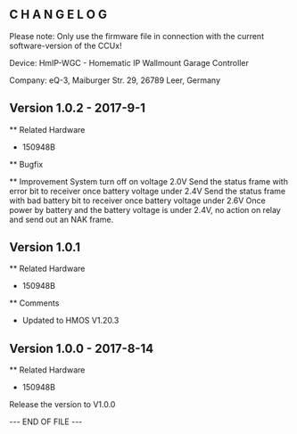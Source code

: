 ﻿C H A N G E L O G
-----------------

Please note: Only use the firmware file in connection with the current software-version
of the CCUx!

Device: HmIP-WGC - Homematic IP Wallmount Garage Controller

Company: eQ-3, Maiburger Str. 29, 26789 Leer, Germany



Version 1.0.2 - 2017-9-1
--------------------------------------------------------------

** Related Hardware
   * 150948B

** Bugfix
 
** Improvement
   System turn off on voltage 2.0V
   Send the status frame with error bit to receiver once battery voltage under 2.4V
   Send the status frame with bad battery bit to receiver once battery voltage under 2.6V
   Once power by battery and the battery voltage is under 2.4V, no action on relay and send out an NAK frame.
   
Version 1.0.1
--------------------------------------------------------------

** Related Hardware
   * 150948B
   
** Comments
   * Updated to HMOS V1.20.3

Version 1.0.0 - 2017-8-14
--------------------------------------------------------------

** Related Hardware
   * 150948B

Release the version to V1.0.0


--- END OF FILE ---